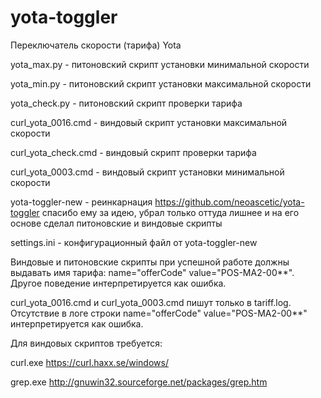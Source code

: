 # yota-toggler
Переключатель скорости (тарифа) Yota

yota_max.py - питоновский скрипт установки минимальной скорости

yota_min.py - питоновский скрипт установки максимальной скорости

yota_check.py - питоновский скрипт проверки тарифа

curl_yota_0016.cmd - виндовый скрипт установки максимальной скорости

curl_yota_check.cmd - виндовый скрипт проверки тарифа

curl_yota_0003.cmd - виндовый скрипт установки минимальной скорости

yota-toggler-new - реинкарнация https://github.com/neoascetic/yota-toggler спасибо ему за идею, убрал только оттуда лишнее и на его основе сделал питоновские и виндовые скрипты

settings.ini - конфигурационный файл от yota-toggler-new

Виндовые и питоновские скрипты при успешной работе должны выдавать имя тарифа:
name="offerCode" value="POS-MA2-00**". Другое поведение интерпретируется как ошибка.

curl_yota_0016.cmd и curl_yota_0003.cmd пишут только в tariff.log. Отсутствие в логе строки name="offerCode" value="POS-MA2-00**" интерпретируется как ошибка.

Для виндовых скриптов требуется: 

curl.exe https://curl.haxx.se/windows/

grep.exe http://gnuwin32.sourceforge.net/packages/grep.htm
